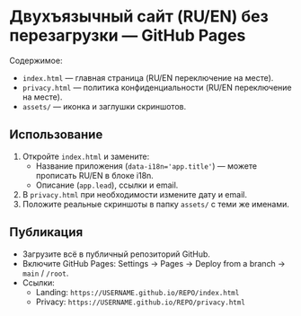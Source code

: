 # Двухъязычный сайт (RU/EN) без перезагрузки — GitHub Pages

Содержимое:
- `index.html` — главная страница (RU/EN переключение на месте).
- `privacy.html` — политика конфиденциальности (RU/EN переключение на месте).
- `assets/` — иконка и заглушки скриншотов.

## Использование
1. Откройте `index.html` и замените:
   - Название приложения (`data-i18n='app.title'`) — можете прописать RU/EN в блоке i18n.
   - Описание (`app.lead`), ссылки и email.
2. В `privacy.html` при необходимости измените дату и email.
3. Положите реальные скриншоты в папку `assets/` с теми же именами.

## Публикация
- Загрузите всё в публичный репозиторий GitHub.
- Включите GitHub Pages: Settings → Pages → Deploy from a branch → `main` / `/root`.
- Ссылки:
  - Landing: `https://USERNAME.github.io/REPO/index.html`
  - Privacy: `https://USERNAME.github.io/REPO/privacy.html`
